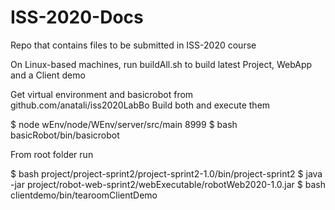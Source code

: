 # ISS-2020-Docs
Repo that contains files to be submitted in ISS-2020 course

On Linux-based machines, run buildAll.sh to build latest Project, WebApp and a Client demo

Get virtual environment and basicrobot from github.com/anatali/iss2020LabBo
Build both and execute them

$ node wEnv/node/WEnv/server/src/main 8999
$ bash basicRobot/bin/basicrobot

From root folder run

$ bash project/project-sprint2/project-sprint2-1.0/bin/project-sprint2
$ java -jar project/robot-web-sprint2/webExecutable/robotWeb2020-1.0.jar
$ bash clientdemo/bin/tearoomClientDemo
